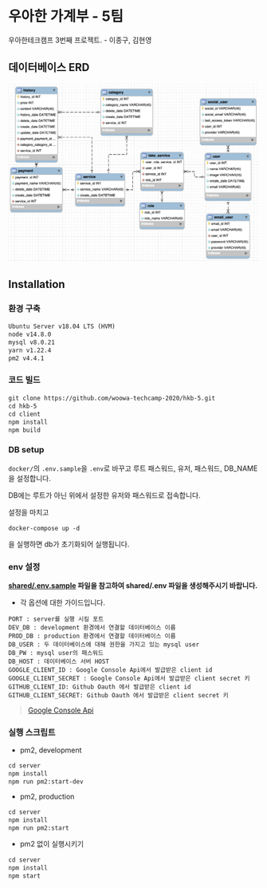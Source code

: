 # 우아한 가계부 - 5팀

우아한테크캠프 3번째 프로젝트. - 이종구, 김현영

## 데이터베이스 ERD

<img src="./assets/erd.png" alt="데이터베이스 ERD">

## Installation

### 환경 구축

```
Ubuntu Server v18.04 LTS (HVM)
node v14.8.0
mysql v8.0.21
yarn v1.22.4
pm2 v4.4.1
```

### 코드 빌드

```
git clone https://github.com/woowa-techcamp-2020/hkb-5.git
cd hkb-5
cd client
npm install
npm build
```

### DB setup

`docker/`의 `.env.sample`을 `.env`로 바꾸고 루트 패스워드, 유저, 패스워드, DB_NAME을 설정합니다.

DB에는 루트가 아닌 위에서 설정한 유저와 패스워드로 접속합니다.

설정을 마치고

```
docker-compose up -d
```

을 실행하면 db가 초기화되어 실행됩니다.

### env 설정

**[shared/.env.sample](https://github.com/woowa-techcamp-2020/hkb-5/blob/master/shared/.env.sample) 파일을 참고하여 shared/.env 파일을 생성해주시기 바랍니다.**

- 각 옵션에 대한 가이드입니다.

```
PORT : server를 실행 시킬 포트
DEV_DB : development 환경에서 연결할 데이터베이스 이름
PROD_DB : production 환경에서 연결할 데이터베이스 이름
DB_USER : 두 데이터베이스에 대해 권한을 가지고 있는 mysql user
DB_PW : mysql user의 패스워드
DB_HOST : 데이터베이스 서버 HOST
GOOGLE_CLIENT_ID : Google Console Api에서 발급받은 client id
GOOGLE_CLIENT_SECRET : Google Console Api에서 발급받은 client secret 키
GITHUB_CLIENT_ID: Github Oauth 에서 발급받은 client id
GITHUB_CLIENT_SECRET: Github Oauth 에서 발급받은 client secret 키
```

> [Google Console Api](https://console.developers.google.com/)

### 실행 스크립트

- pm2, development

```
cd server
npm install
npm run pm2:start-dev
```

- pm2, production

```
cd server
npm install
npm run pm2:start
```

- pm2 없이 실행시키기

```
cd server
npm install
npm start
```
